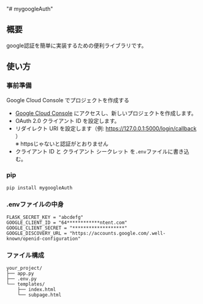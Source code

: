 "# mygoogleAuth" 

## 概要
google認証を簡単に実装するための便利ライブラリです。

## 使い方

### 事前準備

Google Cloud Console でプロジェクトを作成する
- [Google Cloud Console](https://console.cloud.google.com/) にアクセスし、新しいプロジェクトを作成します。
- OAuth 2.0 クライアント ID を設定します。
- リダイレクト URI を設定します（例: https://127.0.0.1:5000/login/callback ）<br>
  ※ httpsじゃないと認証がとおりません
- クライアント ID と クライアント シークレット を`.env`ファイルに書き込む。

### pip

```
pip install mygoogleAuth
```

### .envファイルの中身
```
FLASK_SECRET_KEY = "abcdefg"
GOOGLE_CLIENT_ID = "64************ntent.com"
GOOGLE_CLIENT_SECRET = "*******************"
GOOGLE_DISCOVERY_URL = "https://accounts.google.com/.well-known/openid-configuration"
```

### ファイル構成

```
your_project/
├── app.py
├── .env.py
└── templates/
    ├── index.html
    └── subpage.html
```


